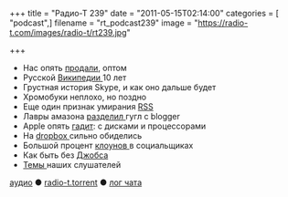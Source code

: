 +++
title = "Радио-Т 239"
date = "2011-05-15T02:14:00"
categories = [ "podcast",]
filename = "rt_podcast239"
image = "https://radio-t.com/images/radio-t/rt239.jpg"

+++

- Нас опять [продали](http://internetno.net/2011/05/13/sdelka-microsoft-i-skype-analiz-perspektiv-mnenijj-ocenok/), оптом
- Русской [Википедии ](http://habrahabr.ru/blogs/wikipedia/119105/)10 лет
- Грустная история Skype, и как оно дальше будет
- Хромобуки неплохо, но поздно
- Еще один признак умирания [RSS](http://habrahabr.ru/blogs/microformats/119188/)
- Лавры амазона [разделил ](http://networkeffect.allthingsd.com/20110513/long-blogger-outage-almost-over-google-says-back-to-normal-soon/)гугл с blogger
- Apple опять [гадит](http://www.macrumors.com/2011/05/12/apple-restricts-hard-drive-replacements-on-new-imacs/): с дисками и процессорами
- На [dropbox ](http://www.wired.com/threatlevel/2011/05/dropbox-ftc/)сильно обиделись
- Большой процент [клоунов ](http://techcrunch.com/2011/05/13/gary-vaynerchuk-social-media-clowns-tctv/)в социальщиках
- Как быть без [Джобса](http://www.cultofmac.com/steve-jobs-believes-apple-will-ok-without-him/93945)
- [Темы ](http://new.radio-t.com/2011/05/239.html)наших слушателей

[аудио](http://archive.rucast.net/radio-t/media/rt_podcast239.mp3) ● [radio-t.torrent](http://www.radio-t.com/torrents/rt_podcast239.mp3.torrent) ● [лог чата](http://chat.radio-t.com/logs/radio-t-239.html)<audio src="http://archive.rucast.net/radio-t/media/rt_podcast239.mp3" preload="none"></audio>